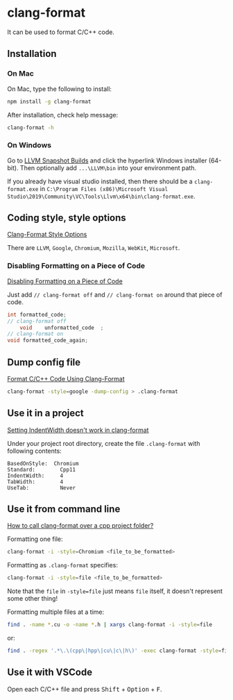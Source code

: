# clang-format
It can be used to format C/C++ code.

## Installation

### On Mac
On Mac, type the following to install:
```sh
npm install -g clang-format
```
After installation, check help message:
```sh
clang-format -h
```

### On Windows

Go to [LLVM Snapshot Builds](https://llvm.org/builds/) and click the hyperlink Windows installer (64-bit).
Then optionally add `...\LLVM\bin` into your environment path.

If you already have visual studio installed, then there should be a `clang-format.exe` in `C:\Program Files (x86)\Microsoft Visual Studio\2019\Community\VC\Tools\Llvm\x64\bin\clang-format.exe`.

## Coding style, style options
[Clang-Format Style Options](https://clang.llvm.org/docs/ClangFormatStyleOptions.html)

There are `LLVM`, `Google`, `Chromium`, `Mozilla`, `WebKit`, `Microsoft`.

### Disabling Formatting on a Piece of Code
[Disabling Formatting on a Piece of Code](https://clang.llvm.org/docs/ClangFormatStyleOptions.html#disabling-formatting-on-a-piece-of-code)

Just add `// clang-format off` and `// clang-format on` around that piece of code.

```cpp
int formatted_code;
// clang-format off
    void    unformatted_code  ;
// clang-format on
void formatted_code_again;
```

## Dump config file

[Format C/C++ Code Using Clang-Format](https://leimao.github.io/blog/Clang-Format-Quick-Tutorial/)
```sh
clang-format -style=google -dump-config > .clang-format
```

## Use it in a project
[Setting IndentWidth doesn't work in clang-format](https://stackoverflow.com/questions/26740500/setting-indentwidth-doesnt-work-in-clang-format)

Under your project root directory, create the file `.clang-format` with following contents:

```
BasedOnStyle:  Chromium
Standard:        Cpp11
IndentWidth:     4   
TabWidth:        4   
UseTab:          Never 
```

## Use it from command line
[How to call clang-format over a cpp project folder?](https://stackoverflow.com/questions/28896909/how-to-call-clang-format-over-a-cpp-project-folder)

Formatting one file:
```sh
clang-format -i -style=Chromium <file_to_be_formatted>
```
Formatting as `.clang-format` specifies:
```sh
clang-format -i -style=file <file_to_be_formatted>
```
Note that the `file` in `-style=file` just means `file` itself, it doesn't represent some other thing!

Formatting multiple files at a time:
```sh
find . -name *.cu -o -name *.h | xargs clang-format -i -style=file
```
or:
```sh
find . -regex '.*\.\(cpp\|hpp\|cu\|c\|h\)' -exec clang-format -style=file -i {} \;
```

## Use it with VSCode
Open each C/C++ file and press <kbd>Shift</kbd> + <kbd>Option</kbd> + <kbd>F</kbd>.
